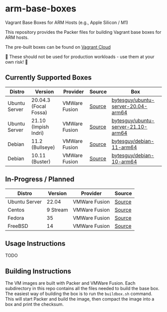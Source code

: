 # arm-base-boxes
Vagrant Base Boxes for ARM Hosts (e.g., Apple Silicon / M1)

This repository provides the Packer files for building Vagrant base boxes for ARM hosts.

The pre-built boxes can be found on [Vagrant Cloud](https://app.vagrantup.com/bytesguy)

🚨 These should not be used for production workloads - use them at your own risk! 🚨

## Currently Supported Boxes

| Distro | Version | Provider | Source | Box |
| ------ | ------- | -------- | ------ | --- |
| Ubuntu Server | 20.04.3 (Focal Fossa) | VMWare Fusion | [Source](ubuntu-server-20.04/) | [bytesguy/ubuntu-server-20.04-arm64](https://app.vagrantup.com/bytesguy/boxes/ubuntu-server-20.04-arm64) |
| Ubuntu Server | 21.10 (Impish Indri) | VMWare Fusion | [Source](ubuntu-server-21.10/) | [bytesguy/ubuntu-server-21.10-arm64](https://app.vagrantup.com/bytesguy/boxes/ubuntu-server-21.10-arm64) |
| Debian | 11.2 (Bullseye) | VMWare Fusion | [Source](debian-11/) | [bytesguy/debian-11-arm64](https://app.vagrantup.com/bytesguy/boxes/debian-11-arm64) |
| Debian | 10.11 (Buster) | VMWare Fusion | [Source](debian-10/) | [bytesguy/debian-10-arm64](https://app.vagrantup.com/bytesguy/boxes/debian-10-arm64) |

## In-Progress / Planned

| Distro | Version | Provider | Source |
| ------ | ------- | -------- | ------ |
| Ubuntu Server | 22.04 | VMWare Fusion | [Source](ubuntu-server-22.04/) |
| Centos | 9 Stream | VMWare Fusion | [Source](centos-9/) |
| Fedora | 35 | VMWare Fusion | [Source](fedora-35/) |
| FreeBSD | 14 | VMWare Fusion | [Source](freebsd-14/) |

## Usage Instructions

TODO

## Building Instructions

The VM images are built with Packer and VMWare Fusion. Each subdirectory in this repo contains all the files needed to build the base box. The easiest way of building the box is to run the `buildbox.sh` command. This will start Packer and build the image, then compact the image into a box and print the checksum.